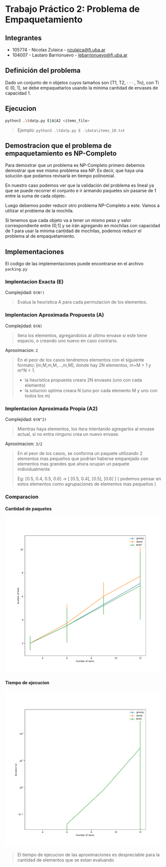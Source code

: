 # Trabajo Práctico 2: Problema de Empaquetamiento

## Integrantes

- 105774 - Nicolas Zulaica - nzulaica@fi.uba.ar
- 104007 - Lautaro Barrionuevo - lebarrionuevo@fi.uba.ar

## Definición del problema

Dado un conjunto de n objetos cuyos tamaños son {T1, T2, · · · , Tn}, con Ti ∈ (0, 1], se debe empaquetarlos usando la mínima cantidad de envases de capacidad 1.
## Ejecucion

```bash
python3 .\tdatp.py E|A|A2 <items_file>
```

> Ejemplo: `python3 .\tdatp.py E .\data\items_10.txt`


## Demostracion que el problema de empaquetamiento es NP-Completo

Para demostrar que un problema es NP-Completo primero debemos demostrar que ese mismo problema sea NP. Es decir, que haya una solución que podamos revisarla en tiempo polinomial.

En nuestro caso podemos ver que la validación del problema es lineal ya que se puede recorrer el conjunto e ir armando paquetes sin pasarse de 1 entre la suma de cada objeto.

Luego debemos poder reducir otro problema NP-Completo a este. Vamos a utilizar el problema de la mochila.

Si tenemos que cada objeto va a tener un mismo peso y valor correspondiente entre (0;1] y se irán agregando en mochilas con capacidad de 1 para usar la minima cantidad de mochilas, podemos reducir el problema al de empaquetamiento.

## Implementaciones

El codigo de las implementaciones puede encontrarse en el archivo `packing.py`

### Implentacion Exacta (E)

Complejidad: `O(N!)`
> Evalua la heuristica A para cada permutacion de los elementos.

### Implentacion Aproximada Propuesta (A)

Complejidad: `O(N)`
> Itera los elementos, agregandolos al ultimo envase si este tiene espacio, o creando uno nuevo en caso contrario.

Aproximacion: `2`
> En el peor de los casos tendremos elementos con el siguiente formato: [m,M,m,M,...,m,M], 
> donde hay 2N elementos, m+M > 1 y m*N < 1.
> - la heuristica propuesta creara 2N envases (uno con cada elemento)
> - la solucion optima creara N (uno por cada elemento M y uno con todos los m)

### Implentacion Aproximada Propia (A2)

Complejidad: `O(N^2)`
> Mientras haya elementos, los itera intentando agregarlos al envase actual, si no entra ninguno crea un nuevo envase.

Aproximacion: `3/2`
> En el peor de los casos, se conforma un paquete utilizando 2 elementos mas pequeños que podrian haberse emparejado con elementos mas grandes que ahora ocupan un paquete individualmente
>
> Eg: [0.5, 0.4, 0.5, 0.6] -> [ [0.5, 0.4], [0.5], [0.6] ] ( podemos pensar en estos elementos como agrupaciones de elementos mas pequeños )


### Comparacion

#### Cantidad de paquetes

![Cantidad de paquetes](./graphs/number_of_bins.png)

#### Tiempo de ejecucion

![Tiempo de ejecucion](./graphs/duration.png)

> El tiempo de ejecucion de las aproximaciones es despreciable para la cantidad de elementos que se estan evaluando